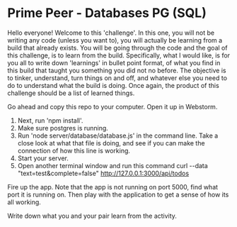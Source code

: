 # Prime Peer - Databases PG (SQL)

Hello everyone! Welcome to this 'challenge'.
In this one, you will not be writing any code (unless you want to), you will actually be learning from a build 
that already exists. You will be going through the code and the goal of this challenge, is to learn from the build.
Specifically, what I would like, is for you all to write down 'learnings' in bullet point format, of what you find
in this build that taught you something you did not no before. The objective is to tinker, understand, turn things
on and off, and whatever else you need to do to understand what the build is doing. Once again, the product of this
challenge should be a list of learned things.

Go ahead and copy this repo to your computer. Open it up in Webstorm.

1. Next, run 'npm install'.
2. Make sure postgres is running.
3. Run 'node server/database/database.js' in the command line. Take a close look
at what that file is doing, and see if you can make the connection of how this line is working.
4. Start your server.
5. Open another terminal window and run this command 
curl --data "text=test&complete=false" http://127.0.0.1:3000/api/todos

Fire up the app. Note that the app is not running on port 5000, find what port it is running on. Then play with the
application to get a sense of how its all working.

Write down what you and your pair learn from the activity.
